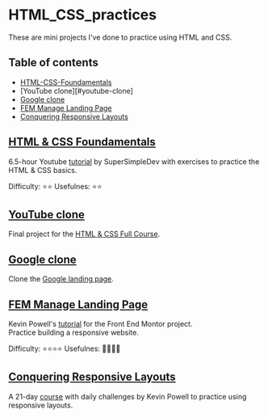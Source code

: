 # HTML_CSS_practices

These are mini projects I've done to practice using HTML and CSS.

## Table of contents

- [HTML-CSS-Foundamentals](#html-css-foundamentals)
- [YouTube clone][#youtube-clone]
- [Google clone](#google-clone)
- [FEM Manage Landing Page](#fem-manage-landing-page)
- [Conquering Responsive Layouts](#conquering-responsive-layouts)

## [HTML & CSS Foundamentals](./HTML-CSS-Foundamentals/)

6.5-hour Youtube [tutorial](https://www.youtube.com/watch?v=G3e-cpL7ofc) by SuperSimpleDev with exercises to practice the HTML & CSS basics.

Difficulty: :star::star:
Usefulnes: :star::star:

## [YouTube clone](./YouTube-clone/)

Final project for the [HTML & CSS Full Course](https://www.youtube.com/watch?v=G3e-cpL7ofc).

## [Google clone](./Google-clone/)

Clone the [Google landing page](https://www.google.com/).

## [FEM Manage Landing Page](./fem-manage-landing-page/)

Kevin Powell's [tutorial](https://www.youtube.com/watch?v=3K6zr1CdZy8&t=0s) for the Front End Montor project. </br>
Practice building a responsive website.

Difficulty: :star::star::star::star:
Usefulnes: :rocket::rocket::rocket::rocket:

## [Conquering Responsive Layouts](./responsive-layouts/)

A 21-day [course](https://courses.kevinpowell.co/view/courses/conquering-responsive-layouts) with daily challenges by Kevin Powell to practice using responsive layouts.

[def]: #youtube-clone
